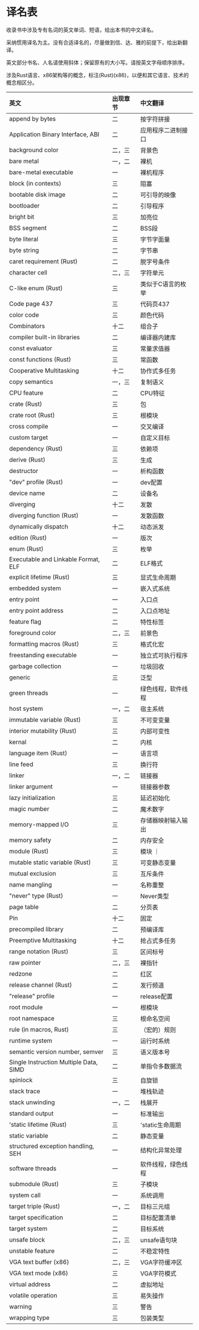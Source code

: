 # 译名表

收录书中涉及专有名词的英文单词、短语，给出本书的中文译名。

采纳惯用译名为主。没有合适译名的，尽量做到信、达、雅的前提下，给出新翻译。

英文部分书名、人名请使用斜体；保留原有的大小写。请按英文字母顺序排序。

涉及Rust语言、x86架构等的概念，标注(Rust)(x86)，以便和其它语言、技术的概念相区分。

| 英文 | 出现章节 | 中文翻译 |
|:----|:--------|:------|
| append by bytes | 二 | 按字符拼接 |
| Application Binary Interface, ABI | 二 | 应用程序二进制接口 |
| background color | 二，三 | 背景色 |
| bare metal | 一，二 | 裸机 |
| bare-metal executable | 一 | 裸机程序 |
| block (in contexts) | 三 | 阻塞 |
| bootable disk image | 二 | 可引导的映像 |
| bootloader | 二 | 引导程序 |
| bright bit | 三 | 加亮位 |
| BSS segment | 二 | BSS段 |
| byte literal | 三 | 字节字面量 |
| byte string | 二 | 字节串 |
| caret requirement (Rust) | 二 | 脱字号条件 |
| character cell | 二，三 | 字符单元 |
| C-like enum (Rust) | 三 | 类似于C语言的枚举 |
| Code page 437 | 三 | 代码页437 |
| color code | 三 | 颜色代码 |
| Combinators | 十二 | 组合子 |
| compiler built-in libraries | 二 | 编译器内建库 |
| const evaluator | 三 | 常量求值器 |
| const functions (Rust) | 三 | 常函数 |
| Cooperative Multitasking | 十二 | 协作式多任务 |
| copy semantics | 一，三 | 复制语义 |
| CPU feature | 二 | CPU特征 |
| crate (Rust) | 三 | 包 |
| crate root (Rust) | 三 | 根模块 |
| cross compile | 一 | 交叉编译 |
| custom target | 一 | 自定义目标 |
| dependency (Rust) | 三 | 依赖项 |
| derive (Rust) | 三 | 生成 |
| destructor | 一 | 析构函数 |
| "dev" profile (Rust) | 一 | dev配置 |
| device name | 二 | 设备名 |
| diverging | 十二 | 发散 |
| diverging function (Rust) | 一 | 发散函数 |
| dynamically dispatch | 十二 | 动态派发 |
| edition (Rust) | 一 | 版次 |
| enum (Rust) | 三 | 枚举 |
| Executable and Linkable Format, ELF | 二 | ELF格式 |
| explicit lifetime (Rust) | 三 | 显式生命周期 |
| embedded system | 一 | 嵌入式系统 |
| entry point | 一 | 入口点 |
| entry point address | 二 | 入口点地址 |
| feature flag | 二 | 特性标签 |
| foreground color | 二，三 | 前景色 |
| formatting macros (Rust) | 三 | 格式化宏 |
| freestanding executable | 一 | 独立式可执行程序 |
| garbage collection | 一 | 垃圾回收 |
| generic | 三 | 泛型 |
| green threads | 一 | 绿色线程，软件线程 |
| host system | 一，二 | 宿主系统 |
| immutable variable (Rust) | 三 | 不可变变量 |
| interior mutability (Rust) | 三 | 内部可变性 |
| kernal | 二 | 内核 |
| language item (Rust) | 一 | 语言项 |
| line feed | 三 | 换行符 |
| linker | 一，二 | 链接器 |
| linker argument | 一 | 链接器参数 |
| lazy initialization | 三 | 延迟初始化 |
| magic number | 二 | 魔术数字 |
| memory-mapped I/O | 三 | 存储器映射输入输出 |
| memory safety | 二 | 内存安全 |
| module (Rust) | 三 | 模块 ｜
| mutable static variable (Rust) | 三 | 可变静态变量 |
| mutual exclusion | 三 | 互斥条件 |
| name mangling | 一 | 名称重整 |
| "never" type (Rust) | 一 | Never类型 |
| page table | 二 | 分页表 |
| Pin | 十二 | 固定 |
| precompiled library | 二 | 预编译库 |
| Preemptive Multitasking | 十二 | 抢占式多任务 |
| range notation (Rust) | 三 | 区间标号 |
| raw pointer | 二，三 | 裸指针 |
| redzone | 二 | 红区 |
| release channel (Rust) | 二 | 发行频道 |
| "release" profile | 一 | release配置 |
| root module | 一 | 根模块 |
| root namespace | 三 | 根命名空间 |
| rule (in macros, Rust) | 三 | （宏的）规则 |
| runtime system | 一 | 运行时系统 |
| semantic version number, semver | 三 | 语义版本号 |
| Single Instruction Multiple Data, SIMD | 二 | 单指令多数据流 |
| spinlock | 三 | 自旋锁 |
| stack trace | 一 | 堆栈轨迹 |
| stack unwinding | 一，二 | 栈展开 |
| standard output | 一 | 标准输出 |
| 'static lifetime (Rust) | 三 | 'static生命周期 |
| static variable | 二 | 静态变量 |
| structured exception handling, SEH | 一 | 结构化异常处理 |
| software threads | 一 | 软件线程，绿色线程 |
| submodule (Rust) | 三 | 子模块 |
| system call | 一 | 系统调用 |
| target triple (Rust) | 一，二 | 目标三元组 |
| target specification | 二 | 目标配置清单 |
| target system | 二 | 目标系统 |
| unsafe block | 二，三 | unsafe语句块 |
| unstable feature | 二 | 不稳定特性 |
| VGA text buffer (x86) | 二，三 | VGA字符缓冲区 |
| VGA text mode (x86) | 三 | VGA字符模式 |
| virtual address | 二 | 虚拟地址 |
| volatile operation | 三 | 易失操作 |
| warning | 三 | 警告 |
| wrapping type | 三 | 包装类型 |
